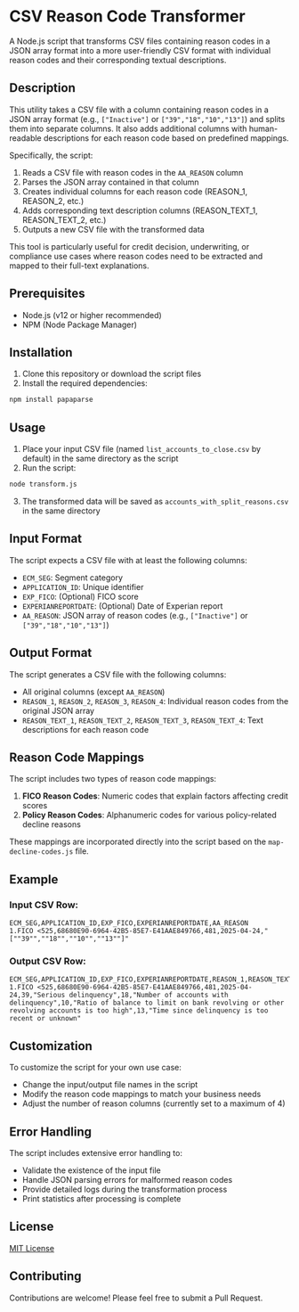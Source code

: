 # CSV Reason Code Transformer

A Node.js script that transforms CSV files containing reason codes in a JSON array format into a more user-friendly CSV format with individual reason codes and their corresponding textual descriptions.

## Description

This utility takes a CSV file with a column containing reason codes in a JSON array format (e.g., `["Inactive"]` or `["39","18","10","13"]`) and splits them into separate columns. It also adds additional columns with human-readable descriptions for each reason code based on predefined mappings.

Specifically, the script:
1. Reads a CSV file with reason codes in the `AA_REASON` column
2. Parses the JSON array contained in that column
3. Creates individual columns for each reason code (REASON_1, REASON_2, etc.)
4. Adds corresponding text description columns (REASON_TEXT_1, REASON_TEXT_2, etc.)
5. Outputs a new CSV file with the transformed data

This tool is particularly useful for credit decision, underwriting, or compliance use cases where reason codes need to be extracted and mapped to their full-text explanations.

## Prerequisites

- Node.js (v12 or higher recommended)
- NPM (Node Package Manager)

## Installation

1. Clone this repository or download the script files
2. Install the required dependencies:

```bash
npm install papaparse
```

## Usage

1. Place your input CSV file (named `list_accounts_to_close.csv` by default) in the same directory as the script
2. Run the script:

```bash
node transform.js
```

3. The transformed data will be saved as `accounts_with_split_reasons.csv` in the same directory

## Input Format

The script expects a CSV file with at least the following columns:
- `ECM_SEG`: Segment category
- `APPLICATION_ID`: Unique identifier
- `EXP_FICO`: (Optional) FICO score
- `EXPERIANREPORTDATE`: (Optional) Date of Experian report
- `AA_REASON`: JSON array of reason codes (e.g., `["Inactive"]` or `["39","18","10","13"]`)

## Output Format

The script generates a CSV file with the following columns:
- All original columns (except `AA_REASON`)
- `REASON_1`, `REASON_2`, `REASON_3`, `REASON_4`: Individual reason codes from the original JSON array
- `REASON_TEXT_1`, `REASON_TEXT_2`, `REASON_TEXT_3`, `REASON_TEXT_4`: Text descriptions for each reason code

## Reason Code Mappings

The script includes two types of reason code mappings:

1. **FICO Reason Codes**: Numeric codes that explain factors affecting credit scores
2. **Policy Reason Codes**: Alphanumeric codes for various policy-related decline reasons

These mappings are incorporated directly into the script based on the `map-decline-codes.js` file.

## Example

### Input CSV Row:
```
ECM_SEG,APPLICATION_ID,EXP_FICO,EXPERIANREPORTDATE,AA_REASON
1.FICO <525,68680E90-6964-42B5-85E7-E41AAE849766,481,2025-04-24,"[""39"",""18"",""10"",""13""]"
```

### Output CSV Row:
```
ECM_SEG,APPLICATION_ID,EXP_FICO,EXPERIANREPORTDATE,REASON_1,REASON_TEXT_1,REASON_2,REASON_TEXT_2,REASON_3,REASON_TEXT_3,REASON_4,REASON_TEXT_4
1.FICO <525,68680E90-6964-42B5-85E7-E41AAE849766,481,2025-04-24,39,"Serious delinquency",18,"Number of accounts with delinquency",10,"Ratio of balance to limit on bank revolving or other revolving accounts is too high",13,"Time since delinquency is too recent or unknown"
```

## Customization

To customize the script for your own use case:

- Change the input/output file names in the script
- Modify the reason code mappings to match your business needs
- Adjust the number of reason columns (currently set to a maximum of 4)

## Error Handling

The script includes extensive error handling to:
- Validate the existence of the input file
- Handle JSON parsing errors for malformed reason codes
- Provide detailed logs during the transformation process
- Print statistics after processing is complete

## License

[MIT License](LICENSE)

## Contributing

Contributions are welcome! Please feel free to submit a Pull Request.
